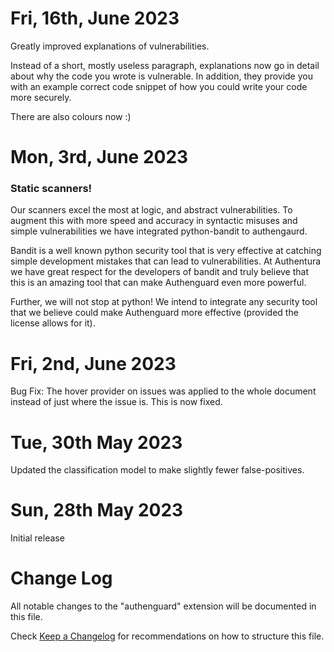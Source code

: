 # Fri, 16th, June 2023

Greatly improved explanations of vulnerabilities.

Instead of a short, mostly useless paragraph, explanations now go in detail about why the code you wrote is vulnerable. In addition, they provide you with an example correct code snippet of how you could write your code more securely.

There are also colours now :)

# Mon, 3rd, June 2023

### Static scanners!

Our scanners excel the most at logic, and abstract vulnerabilities. To augment this with more speed and accuracy in syntactic misuses and simple vulnerabilities we have integrated python-bandit to authengaurd.

Bandit is a well known python security tool that is very effective at catching simple development mistakes that can lead to vulnerabilities. At Authentura we have great respect for the developers of bandit and truly believe that this is an amazing tool that can make Authenguard even more powerful.

Further, we will not stop at python! We intend to integrate any security tool that we believe could make Authenguard more effective (provided the license allows for it).


# Fri, 2nd, June 2023

Bug Fix: The hover provider on issues was applied to the whole document instead of just where the issue is. This is now fixed.

# Tue, 30th May 2023

Updated the classification model to make slightly fewer false-positives.


# Sun, 28th May 2023

Initial release


# Change Log

All notable changes to the "authenguard" extension will be documented in this file.

Check [Keep a Changelog](http://keepachangelog.com/) for recommendations on how to structure this file.